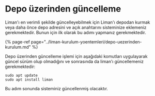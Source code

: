 # Depo üzerinden güncelleme

Liman'ı en verimli şekilde güncelleyebilmek için Liman'ı depodan kurmak veya daha önce depo adresini ve açık anahtarını sisteminize eklemeniz gerekmektedir. Bunun için ilk olarak bu adımı yapmanız gerekmektedir.

{% page-ref page="../liman-kurulum-yoentemleri/depo-uezerinden-kurulum.md" %}

Depo üzerinden güncelleme işlemi için aşağıdaki komutları uygulayarak güncel sürüm olup olmadığını ve sonrasında da liman'ı güncellemeniz gerekmektedir:

```text
sudo apt update
sudo apt install liman
```

Bu adım sonunda sisteminiz güncellenmiş olacaktır.



